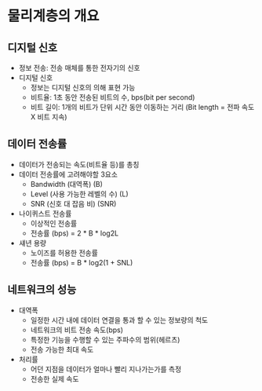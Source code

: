 # 물리계층의 개요

## 디지털 신호

- 정보 전송: 전송 매체를 통한 전자기의 신호
- 디지털 신호
  - 정보는 디지털 신호의 의해 표현 가능
  - 비트율: 1초 동안 전송된 비트의 수, bps(bit per second)
  - 비트 길이: 1개의 비트가 단위 시간 동안 이동하는 거리 (Bit length = 전파 속도 X 비트 지속)

## 데이터 전송률

- 데이터가 전송되는 속도(비트율 등)를 총칭
- 데이터 전송률에 고려해야할 3요소
  - Bandwidth (대역폭) (B)
  - Level (사용 가능한 레벨의 수) (L)
  - SNR (신호 대 잡음 비) (SNR)
- 나이퀴스트 전송률
  - 이상적인 전송률
  - 전송률 (bps) = 2 * B * log2L
- 섀년 용량
  - 노이즈를 허용한 전송률
  - 전송률 (bps) = B * log2(1 + SNL)

## 네트워크의 성능

- 대역폭
  - 일정한 시간 내에 데이터 연결을 통과 할 수 있는 정보량의 척도
  - 네트워크의 비트 전송 속도(bps)
  - 특정한 기능을 수행할 수 있는 주파수의 범위(헤르츠)
  - 전송 가능한 최대 속도
- 처리률
  - 어던 지점을 데이터가 얼마나 빨리 지나가는가를 측정
  - 전송한 실제 속도

